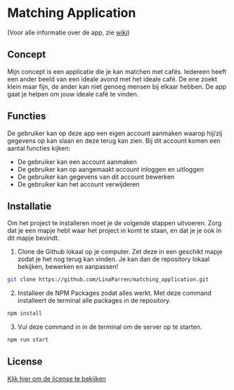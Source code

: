 # Matching Application

(Voor alle informatie over de app, zie <a href="https://github.com/LinaParren/matching_application/wiki">wiki</a>)

## Concept
Mijn concept is een applicatie die je kan matchen met cafés. Iedereen heeft een ander beeld van een ideale avond met het ideale café. De ene zoekt klein maar fijn, de ander kan niet genoeg mensen bij elkaar hebben. De app gaat je helpen om jouw ideale café te vinden. 


## Functies
De gebruiker kan op deze app een eigen account aanmaken waarop hij/zij gegevens op kan slaan en deze terug kan zien. Bij dit account komen een aantal functies kijken:
* De gebruiker kan een account aanmaken
* De gebruiker kan op aangemaakt account inloggen en uitloggen
* De gebruiker kan gegevens van dit account bewerken
* De gebruiker kan het account verwijderen


## Installatie
Om het project te installeren moet je de volgende stappen uitvoeren. Zorg dat je een mapje hebt waar het project in komt te staan, en dat je je ook in dit mapje bevindt. 

1. Clone de Github lokaal op je computer. Zet deze in een geschikt mapje zodat je het nog terug kan vinden. Je kan dan de repository lokaal bekijken, bewerken en aanpassen!
  ```sh
  git clone https://github.com/LinaParren/matching_application.git
  ```

2. Installeer de NPM Packages zodat alles werkt. Met deze command installeert de terminal alle packages in de repository.
  ```sh
  npm install
  ```
 
3. Vul deze command in in de terminal om de server op te starten. 
  ```sh
  npm run start
  ```


## License
<a href='https://github.com/LinaParren/matching_application/blob/main/LICENSE'>Klik hier om de license te bekijken</a>